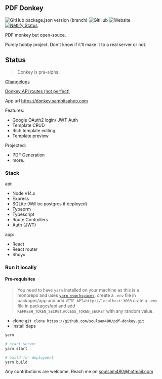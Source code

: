 ## PDF Donkey

![GitHub package.json version (branch)](https://img.shields.io/github/package-json/v/soulsam480/pdf-donkey/master)  ![GitHub](https://img.shields.io/github/license/soulsam480/pdf-donkey)  ![Website](https://img.shields.io/website?url=https%3A%2F%2Fdonkey.sambitsahoo.com) [![Netlify Status](https://api.netlify.com/api/v1/badges/13df9f66-77fd-4b37-92ca-95b35918d2de/deploy-status)](https://app.netlify.com/sites/pdf-donkey/deploys)

PDF monkey but open-souce.

Purely hobby project. Don't know if it'll make it to a real server or not.


## Status

> Donkey is pre-alpha.

[Changelogs](./CHANGELOG.md)

[Donkey API routes (not perfect)](./packages/api/ROUTES.md)

App url https://donkey.sambitsahoo.com

Features:
- Google OAuth2 login/ JWT Auth
- Template CRUD
- Rich template editing
- Template preview

Projected:
- PDF Generation
- more..
### Stack

api:
- Node v14.x
- Express
- SQLite (Will be postgres if deployed)
- Typeorm
- Typescript
- Route Controllers
- Auth (JWT)

app:
- React 
- React router
- Shoyo

### Run it locally

#### Pre-requisites 
> You need to have `yarn` installed on your machine as this is a monorepo and uses [`yarn woorkspaces`](https://classic.yarnpkg.com/en/docs/workspaces/).
> create a `.env` file in packages/app and add `VITE_API=http://localhost:3000`
> crate a `.env` file in packages/api and add `REFRESH_TOKEN_SECRET`,`ACCESS_TOKEN_SECRET` with any random value.

- clone `git clone https://github.com/soulsam480/pdf-donkey.git`
- install deps
```bash
yarn

# start server
yarn start

# build for deployment
yarn build

```

Any contributions are welcome. Reach me on [soulsam480@hotmail.com](mailto:soulsam480@hotmail.com)
